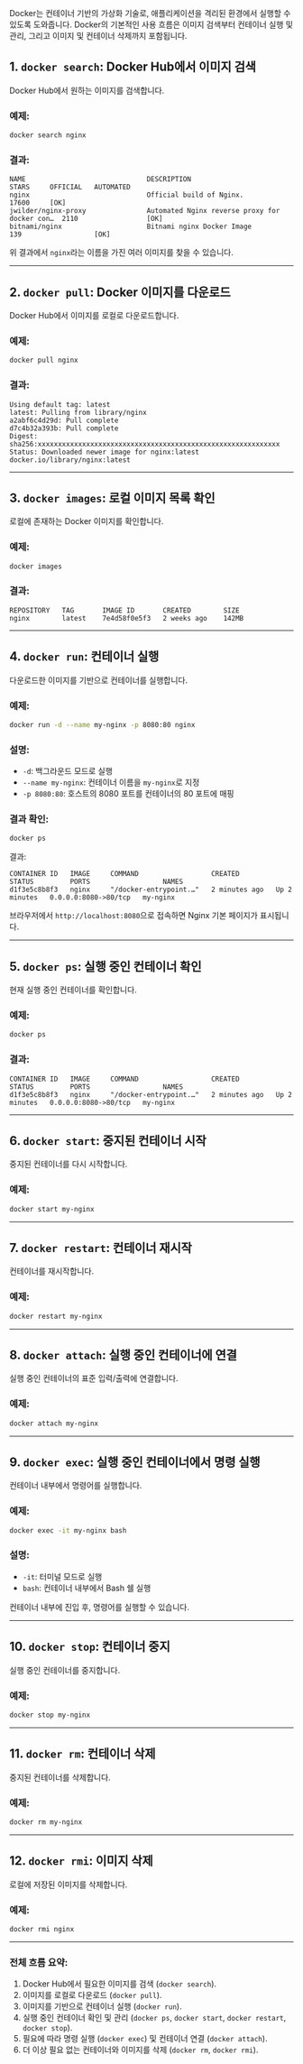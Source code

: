 Docker는 컨테이너 기반의 가상화 기술로, 애플리케이션을 격리된 환경에서 실행할 수 있도록 도와줍니다. Docker의 기본적인 사용 흐름은 이미지 검색부터 컨테이너 실행 및 관리, 그리고 이미지 및 컨테이너 삭제까지 포함됩니다.

## 1. **`docker search`: Docker Hub에서 이미지 검색**
Docker Hub에서 원하는 이미지를 검색합니다.

### 예제:
```bash
docker search nginx
```

### 결과:
```
NAME                              DESCRIPTION                                     STARS     OFFICIAL   AUTOMATED
nginx                             Official build of Nginx.                       17600     [OK]
jwilder/nginx-proxy               Automated Nginx reverse proxy for docker con…  2110                 [OK]
bitnami/nginx                     Bitnami nginx Docker Image                     139                  [OK]
```
위 결과에서 `nginx`라는 이름을 가진 여러 이미지를 찾을 수 있습니다.

---

## 2. **`docker pull`: Docker 이미지를 다운로드**
Docker Hub에서 이미지를 로컬로 다운로드합니다.

### 예제:
```bash
docker pull nginx
```

### 결과:
```
Using default tag: latest
latest: Pulling from library/nginx
a2abf6c4d29d: Pull complete
d7c4b32a393b: Pull complete
Digest: sha256:xxxxxxxxxxxxxxxxxxxxxxxxxxxxxxxxxxxxxxxxxxxxxxxxxxxxxxxxxxxx
Status: Downloaded newer image for nginx:latest
docker.io/library/nginx:latest
```

---

## 3. **`docker images`: 로컬 이미지 목록 확인**
로컬에 존재하는 Docker 이미지를 확인합니다.

### 예제:
```bash
docker images
```

### 결과:
```
REPOSITORY   TAG       IMAGE ID       CREATED        SIZE
nginx        latest    7e4d58f0e5f3   2 weeks ago    142MB
```

---

## 4. **`docker run`: 컨테이너 실행**
다운로드한 이미지를 기반으로 컨테이너를 실행합니다.

### 예제:
```bash
docker run -d --name my-nginx -p 8080:80 nginx
```

### 설명:
- `-d`: 백그라운드 모드로 실행
- `--name my-nginx`: 컨테이너 이름을 `my-nginx`로 지정
- `-p 8080:80`: 호스트의 8080 포트를 컨테이너의 80 포트에 매핑

### 결과 확인:
```bash
docker ps
```

결과:
```
CONTAINER ID   IMAGE     COMMAND                  CREATED         STATUS         PORTS                  NAMES
d1f3e5c8b8f3   nginx     "/docker-entrypoint.…"   2 minutes ago   Up 2 minutes   0.0.0.0:8080->80/tcp   my-nginx
```

브라우저에서 `http://localhost:8080`으로 접속하면 Nginx 기본 페이지가 표시됩니다.

---

## 5. **`docker ps`: 실행 중인 컨테이너 확인**
현재 실행 중인 컨테이너를 확인합니다.

### 예제:
```bash
docker ps
```

### 결과:
```
CONTAINER ID   IMAGE     COMMAND                  CREATED         STATUS         PORTS                  NAMES
d1f3e5c8b8f3   nginx     "/docker-entrypoint.…"   2 minutes ago   Up 2 minutes   0.0.0.0:8080->80/tcp   my-nginx
```

---

## 6. **`docker start`: 중지된 컨테이너 시작**
중지된 컨테이너를 다시 시작합니다.

### 예제:
```bash
docker start my-nginx
```

---

## 7. **`docker restart`: 컨테이너 재시작**
컨테이너를 재시작합니다.

### 예제:
```bash
docker restart my-nginx
```

---

## 8. **`docker attach`: 실행 중인 컨테이너에 연결**
실행 중인 컨테이너의 표준 입력/출력에 연결합니다.

### 예제:
```bash
docker attach my-nginx
```

---

## 9. **`docker exec`: 실행 중인 컨테이너에서 명령 실행**
컨테이너 내부에서 명령어를 실행합니다.

### 예제:
```bash
docker exec -it my-nginx bash
```

### 설명:
- `-it`: 터미널 모드로 실행
- `bash`: 컨테이너 내부에서 Bash 쉘 실행

컨테이너 내부에 진입 후, 명령어를 실행할 수 있습니다.

---

## 10. **`docker stop`: 컨테이너 중지**
실행 중인 컨테이너를 중지합니다.

### 예제:
```bash
docker stop my-nginx
```

---

## 11. **`docker rm`: 컨테이너 삭제**
중지된 컨테이너를 삭제합니다.

### 예제:
```bash
docker rm my-nginx
```

---

## 12. **`docker rmi`: 이미지 삭제**
로컬에 저장된 이미지를 삭제합니다.

### 예제:
```bash
docker rmi nginx
```

---

### 전체 흐름 요약:
1. Docker Hub에서 필요한 이미지를 검색 (`docker search`).
2. 이미지를 로컬로 다운로드 (`docker pull`).
3. 이미지를 기반으로 컨테이너 실행 (`docker run`).
4. 실행 중인 컨테이너 확인 및 관리 (`docker ps`, `docker start`, `docker restart`, `docker stop`).
5. 필요에 따라 명령 실행 (`docker exec`) 및 컨테이너 연결 (`docker attach`).
6. 더 이상 필요 없는 컨테이너와 이미지를 삭제 (`docker rm`, `docker rmi`).


